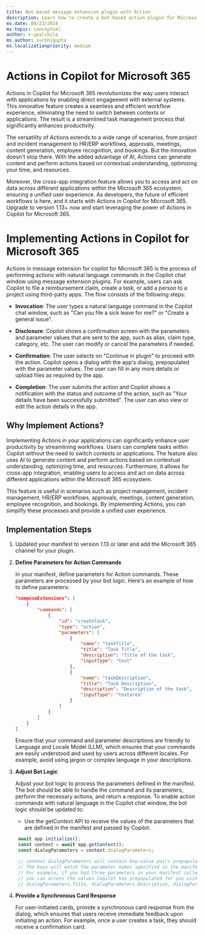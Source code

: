 ```yaml
---
title: Bot-based message extension plugin with Action
description: Learn how to create a bot-based action plugin for Microsoft Teams messaging extensions.
ms.date: 04/23/2024
ms.topic: conceptual
author: v-ypalikila
ms.author: surbhigupta
ms.localizationpriority: medium
---
```


# Actions in Copilot for Microsoft 365

Actions in Copilot for Microsoft 365 revolutionizes the way users interact with applications by enabling direct engagement with external systems. This innovative feature creates a seamless and efficient workflow experience, eliminating the need to switch between contexts or applications. The result is a streamlined task management process that significantly enhances productivity.

The versatility of  Actions extends to a wide range of scenarios, from project and incident management to HR/ERP workflows, approvals, meetings, content generation, employee recognition, and bookings. But the innovation doesn't stop there. With the added advantage of AI,  Actions can generate content and perform actions based on contextual understanding, optimizing your time, and resources. 

Moreover, the cross-app integration feature allows you to access and act on data across different applications within the Microsoft 365 ecosystem, ensuring a unified user experience.  As developers, the future of efficient workflows is here, and it starts with  Actions in Copilot for Microsoft 365. Upgrade to version 1.13+ now and start leveraging the power of  Actions in Copilot for Microsoft 365.

# Implementing Actions in Copilot for Microsoft 365

Actions in message extension for copilot for Microsoft 365 is the process of performing actions with natural language commands in the Copilot chat window using message extension plugins. For example, users can ask Copilot to file a reimbursement claim, create a task, or add a person to a project using third-party apps. The flow consists of the following steps:

* **Invocation**: The user types a natural language command in the Copilot chat window, such as "Can you file a sick leave for me?" or "Create a general issue".

* **Disclosure**: Copilot shows a confirmation screen with the parameters and parameter values that are sent to the app, such as alias, claim type, category, etc. The user can modify or cancel the parameters if needed.

* **Confirmation**: The user selects on "Continue in plugin" to proceed with the action. Copilot opens a dialog with the app's dialog, prepopulated with the parameter values. The user can fill in any more details or upload files as required by the app.

* **Completion**: The user submits the action and Copilot shows a notification with the status and outcome of the action, such as "Your details have been successfully submitted". The user can also view or edit the action details in the app.

## Why Implement  Actions?

Implementing  Actions in your applications can significantly enhance user productivity by streamlining workflows. Users can complete tasks within Copilot without the need to switch contexts or applications. The feature also uses AI to generate content and perform actions based on contextual understanding, optimizing time, and resources. Furthermore, it allows for cross-app integration, enabling users to access and act on data across different applications within the Microsoft 365 ecosystem.

This feature is useful in scenarios such as project management, incident management, HR/ERP workflows, approvals, meetings, content generation, employee recognition, and bookings. By implementing  Actions, you can simplify these processes and provide a unified user experience.


## Implementation Steps

1. Updated your manifest to version 1.13 or later and add the Microsoft 365 channel for your plugin.

1. **Define Parameters for Action Commands**

   In your manifest, define parameters for Action commands. These parameters are processed by your bot logic. Here's an example of how to define parameters:

   ```json
   "composeExtensions": [
       {
           "commands": [
               {
                   "id": "createTask",
                   "type": "action",
                   "parameters": [
                       {
                           "name": "taskTitle",
                           "title": "Task Title",
                           "description": "Title of the task",
                           "inputType": "text"
                       },
                       {
                           "name": "taskDescription",
                           "title": "Task Description",
                           "description": "Description of the task",
                           "inputType": "textarea"
                       }
                   ]
               }
           ]
       }
   ]
   ```

   Ensure that your command and parameter descriptions are friendly to Language and Locale Model (LLM), which ensures that your commands are easily understood and used by users across different locales. For example, avoid using jargon or complex language in your descriptions.

2. **Adjust Bot Logic**

   Adjust your bot logic to process the parameters defined in the manifest. The bot should be able to handle the command and its parameters, perform the necessary actions, and return a response. To enable action commands with natural language in the Copilot chat window, the bot logic should be updated to:

   * Use the getContext API to receive the values of the parameters that are defined in the manifest and passed by Copilot. 

   ```JavaScript
    await app.initialize();
    const context = await app.getContext();
    const dialogParameters = context.dialogParameters;

    // context.dialogParameters will contain key-value pairs prepopulated by Copilot.
    // The keys will match the parameter names specified in the manifest.
    // For example, if you had three parameters in your manifest called Title, Description, and Date,
    // you can access the values Copilot has prepopulated for you using:
    // dialogParameters.Title, dialogParameters.Description, dialogParameters.Date
   ```
   

4. **Provide a Synchronous Card Response**

   For user-initiated cards, provide a synchronous card response from the dialog, which ensures that users receive immediate feedback upon initiating an action. For example, once a user creates a task, they should receive a confirmation card.

